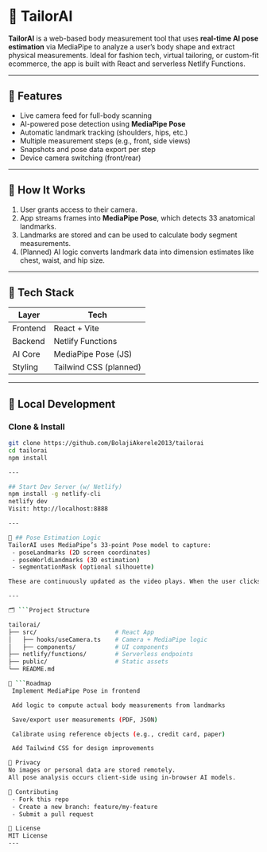 # 👕 TailorAI

**TailorAI** is a web-based body measurement tool that uses **real-time AI pose estimation** via MediaPipe to analyze a user’s body shape and extract physical measurements. Ideal for fashion tech, virtual tailoring, or custom-fit ecommerce, the app is built with React and serverless Netlify Functions.

---

## 📸 Features

- Live camera feed for full-body scanning
- AI-powered pose detection using **MediaPipe Pose**
- Automatic landmark tracking (shoulders, hips, etc.)
- Multiple measurement steps (e.g., front, side views)
- Snapshots and pose data export per step
- Device camera switching (front/rear)

---

## 🧠 How It Works

1. User grants access to their camera.
2. App streams frames into **MediaPipe Pose**, which detects 33 anatomical landmarks.
3. Landmarks are stored and can be used to calculate body segment measurements.
4. (Planned) AI logic converts landmark data into dimension estimates like chest, waist, and hip size.

---

## 🚀 Tech Stack

| Layer       | Tech                    |
|-------------|-------------------------|
| Frontend    | React + Vite            |
| Backend     | Netlify Functions       |
| AI Core     | MediaPipe Pose (JS)     |
| Styling     | Tailwind CSS (planned)  |

---

## 🧪 Local Development

### Clone & Install

```bash
git clone https://github.com/BolajiAkerele2013/tailorai
cd tailorai
npm install

---

## Start Dev Server (w/ Netlify)
npm install -g netlify-cli
netlify dev
Visit: http://localhost:8888

---

🧠 ## Pose Estimation Logic
TailorAI uses MediaPipe’s 33-point Pose model to capture:
 - poseLandmarks (2D screen coordinates)
 - poseWorldLandmarks (3D estimation)
 - segmentationMask (optional silhouette)

These are continuously updated as the video plays. When the user clicks “Capture,” the app stores both the frame and landmark data for measurement processing.

---

🗂 ```Project Structure

tailorai/
├── src/                      # React App
│   ├── hooks/useCamera.ts    # Camera + MediaPipe logic
│   ├── components/           # UI components
├── netlify/functions/        # Serverless endpoints
├── public/                   # Static assets
└── README.md

🔮 ```Roadmap
 Implement MediaPipe Pose in frontend

 Add logic to compute actual body measurements from landmarks

 Save/export user measurements (PDF, JSON)

 Calibrate using reference objects (e.g., credit card, paper)

 Add Tailwind CSS for design improvements

🔐 Privacy
No images or personal data are stored remotely.
All pose analysis occurs client-side using in-browser AI models.

🤝 Contributing
 - Fork this repo
 - Create a new branch: feature/my-feature
 - Submit a pull request

📄 License
MIT License
---

